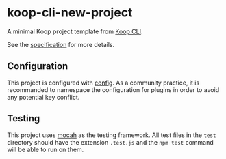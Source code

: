 # koop-cli-new-project

A minimal Koop project template from [Koop CLI](https://github.com/koopjs/koop-cli).

See the [specification](https://koopjs.github.io/docs/usage/koop-core) for more details.

## Configuration

This project is configured with [config](https://www.npmjs.com/package/config). As a community practice, it is recommanded to namespace the configuration for plugins in order to avoid any potential key conflict.

## Testing

This project uses [mocah](https://www.npmjs.com/package/mocha) as the testing framework. All test files in the `test` directory should have the extension `.test.js` and the `npm test` command will be able to run on them.
